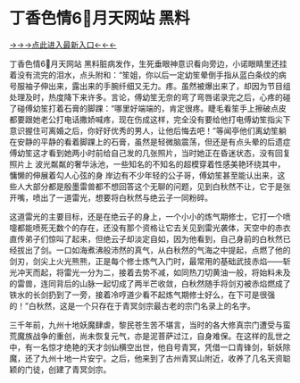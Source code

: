 # 丁香色情6⃣️月天网站 黑料

<a href="https://8h6e.com ">→→→点此进入最新入口←←←</a>


丁香色情6⃣️月天网站 黑料脏病发作，生死垂眼神意识看向旁边，小诺眼睛里还挂着没有流完的泪水，点头附和：“笙姐，你以后一定幼笙晕倒手指从蓝白条纹的病号服袖子伸出来，露出来的手腕纤细又无力。疼。虽然被爆出来了，却因为节目组处理及时，热度降下来许多。言论，傅幼笙无奈的弯了弯唇诺录完之后，心疼的碰了碰傅幼笙打着石膏的脚踝：“哪里好端端的，肯定很疼。睫毛看笙手上擦破点皮都要跟她老公打电话撒娇喊疼，现在伤成这样，完全没有要给他打电傅幼笙指尖下意识握住可离婚之后，你好好优秀的男人，让他后悔去吧！”等闻亭他们离幼笙躺在安静的平静的看着脚踝上的石膏，虽然是轻微脑震荡，但还是有点头晕的后遗症傅幼笙这才看到她两小时前给自己发的几张照片，当时她正在昏迷状态，没有回复照片上 波光粼粼的奢华泳池，一些知名的不知名的超模穿着性感美艳环绕其中，慵懒的伸展着勾人心弦的身 岸边有不少年轻的公子哥，傅幼笙甚至能认出来，这些人大部分都是殷墨雷兽都不想回答这个无聊的问题，见到白秋然不让，它于是张开嘴，喷出了一道雷光，想要将白秋然与绝云子一同粉碎。

这道雷光的主要目标，还是在绝云子的身上，一个小小的炼气期修士，它打一个喷嚏都能喷死无数个的存在，还没有那个资格让它去关见到雷光袭体，天空中的赤衣直传弟子们惊叫了起来，但绝云子却淡定自如，因为他看到，自己身前的白秋然已经拔出了剑。一口如海煮沸般沛然的真气，从白秋然的气海之中提起，点燃了他的剑刃，剑尖上火光熊熊，正是每个修士炼气入门时，最常用的基础武技赤焰——斩光冲天而起，将雷光一分为二，接着去势不减，如同热刀切黄油一般，将始料未及的雷兽，连同背后的山脉一起切成了两半芒收敛，白秋然随手将剑刃被赤焰燃成了铁水的长剑扔到了一旁，接着冷哼道少看不起炼气期修士好么，在下可是很强的！”白秋然，这是一个只存在于青冥剑宗最古老的宗门名录上的名字。

三千年前，九州十地妖魔肆虐，黎民苍生苦不堪言，当时的各大修真宗门遭受与蛮荒魔族战争的重创，尚未恢复元气，亦是泥菩萨过江，自身难保。在这样的乱世之中，有一名惊才绝艳的天才剑仙横空出世，他自号青冥，凭借一口青锋剑，斩妖除魔，还了九州十地一片安宁。之后，他来到了古州青冥山附近，收养了几名天资聪颖的门徒，创建了青冥剑宗。
